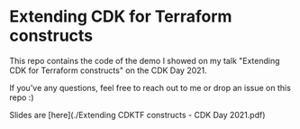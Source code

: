 # Extending CDK for Terraform constructs

This repo contains the code of the demo I showed on my talk "Extending CDK for Terraform constructs" on the CDK Day 2021.

If you've any questions, feel free to reach out to me or drop an issue on this repo :)

Slides are [here](./Extending CDKTF constructs - CDK Day 2021.pdf)